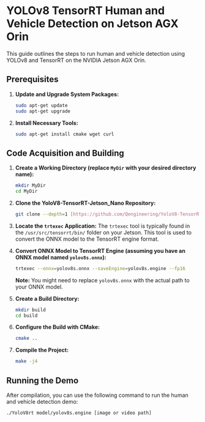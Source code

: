 # YOLOv8 TensorRT Human and Vehicle Detection on Jetson AGX Orin

This guide outlines the steps to run human and vehicle detection using YOLOv8 and TensorRT on the NVIDIA Jetson AGX Orin.

## Prerequisites

1.  **Update and Upgrade System Packages:**
    ```bash
    sudo apt-get update
    sudo apt-get upgrade
    ```

2.  **Install Necessary Tools:**
    ```bash
    sudo apt-get install cmake wget curl
    ```

## Code Acquisition and Building

1.  **Create a Working Directory (replace `MyDir` with your desired directory name):**
    ```bash
    mkdir MyDir
    cd MyDir
    ```

2.  **Clone the YoloV8-TensorRT-Jetson_Nano Repository:**
    ```bash
    git clone --depth=1 [https://github.com/Qengineering/YoloV8-TensorRT-Jetson_Nano.git](https://github.com/Qengineering/YoloV8-TensorRT-Jetson_Nano.git)
    ```

3.  **Locate the `trtexec` Application:**
    The `trtexec` tool is typically found in the `/usr/src/tensorrt/bin/` folder on your Jetson. This tool is used to convert the ONNX model to the TensorRT engine format.

4.  **Convert ONNX Model to TensorRT Engine (assuming you have an ONNX model named `yolov8s.onnx`):**
    ```bash
    trtexec --onnx=yolov8s.onnx --saveEngine=yolov8s.engine --fp16
    ```
    **Note:** You might need to replace `yolov8s.onnx` with the actual path to your ONNX model.

5.  **Create a Build Directory:**
    ```bash
    mkdir build
    cd build
    ```

6.  **Configure the Build with CMake:**
    ```bash
    cmake ..
    ```

7.  **Compile the Project:**
    ```bash
    make -j4
    ```

## Running the Demo

After compilation, you can use the following command to run the human and vehicle detection demo:

```bash
./YoloV8rt model/yolov8s.engine [image or video path]
